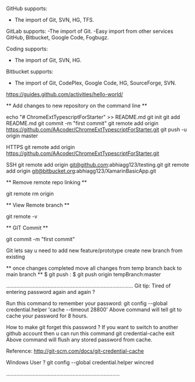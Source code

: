 GitHub supports:
- The import of Git, SVN, HG, TFS.

GitLab supports: 
-The import of Git.
-Easy import from other services GitHub, Bitbucket, Google Code, Fogbugz.

Coding supports: 
- The import of Git, SVN, HG.

Bitbucket supports:
- The import of Git, CodePlex, Google Code, HG, SourceForge, SVN.

https://guides.github.com/activities/hello-world/

** Add changes to new repository on the command line **

echo "# ChromeExtTypescriptForStarter" >> README.md
git init 
git add README.md
git commit -m "first commit"
git remote add origin https://github.com/AAcoder/ChromeExtTypescriptForStarter.git
git push -u origin master

HTTPS
git remote add origin https://github.com/AAcoder/ChromeExtTypescriptForStarter.git

SSH
git remote add origin git@github.com:abhiagg123/testing.git
git remote add origin git@bitbucket.org:abhiagg123/XamarinBasicApp.git

** Remove remote repo linking **

git remote rm origin

** View Remote branch **

git remote -v

** GIT Commit **

git commit -m "first commit"


Git 
lets say u need to add new feature/prototype
create new branch from existing

** once changes completed move all changes from temp branch back to main branch **
$ git push <remote> <local branch name>:<remote branch to push into>
$ git push origin tempBranch:master

......................................................................................
Git tip: Tired of entering password again and again ?

Run this command to remember your password:
git config --global credential.helper 'cache --timeout 28800'
Above command will tell git to cache your password for 8 hours.

How to make git forget this password ?
If you want to switch to another github account then u can run this command
git credential-cache exit
Above command will flush any stored password from cache.

Reference: http://git-scm.com/docs/git-credential-cache

Windows User ?
git config --global credential.helper wincred

.............................................................................

